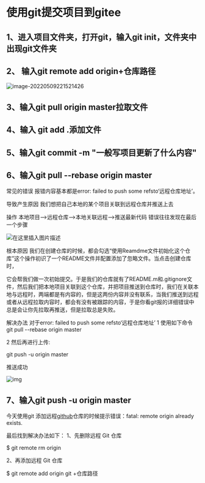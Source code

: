 # 使用git提交项目到gitee

## 1、进入项目文件夹，打开git，输入git init，文件夹中出现git文件夹

## 2、 输入git remote add origin+仓库路径

![image-20220509221521426](C:\Users\HP\AppData\Roaming\Typora\typora-user-images\image-20220509221521426.png)

## 3、输入git pull origin master拉取文件

## 4、输入 git add .添加文件

## 5、输入git commit -m "一般写项目更新了什么内容"

## 6、输入git pull --rebase origin master

常见的错误
报错内容基本都是error: failed to push some refsto‘远程仓库地址’。

导致产生原因
我们想把自己本地的某个项目关联到远程仓库并推送上去

操作
本地项目—>远程仓库—>本地关联远程—>推送最新代码
错误往往发现在最后一个步骤

![在这里插入图片描述](https://img-blog.csdnimg.cn/20200522092950149.png?x-oss-process=image/watermark,type_ZmFuZ3poZW5naGVpdGk,shadow_10,text_aHR0cHM6Ly9ibG9nLmNzZG4ubmV0L3FxXzQ1ODkzOTk5,size_16,color_FFFFFF,t_70)

根本原因
我们在创建仓库的时候，都会勾选“使用Reamdme文件初始化这个仓库”这个操作初识了一个README文件并配置添加了忽略文件。当点击创建仓库时，

它会帮我们做一次初始提交。于是我们的仓库就有了README.m和.gitignore文件，然后我们把本地项目关联到这个仓库，并把项目推送到仓库时，我们在关联本地与远程时，两端都是有内容的，但是这两份内容并没有联系，当我们推送到远程或者从远程拉取内容时，都会有没有被跟踪的内容，于是你看git报的详细错误中总是会让你先拉取再推送，但是拉取总是失败。

解决办法
对于error: failed to push some refsto‘远程仓库地址’
1 使用如下命令
git pull --rebase origin master

2 然后再进行上传:

git push -u origin master

推送成功

![img](https://img-blog.csdnimg.cn/20200522093241788.png?x-oss-process=image/watermark,type_ZmFuZ3poZW5naGVpdGk,shadow_10,text_aHR0cHM6Ly9ibG9nLmNzZG4ubmV0L3FxXzQ1ODkzOTk5,size_16,color_FFFFFF,t_70)

## 7、输入git push -u origin master 



今天使用git 添加远程[github](https://so.csdn.net/so/search?q=github&spm=1001.2101.3001.7020)仓库的时候提示错误：fatal: remote origin already exists.

最后找到解决办法如下：
1、先删除远程 Git 仓库

$ git remote rm origin

2、再添加远程 Git 仓库

$ git remote add origin git +仓库路径